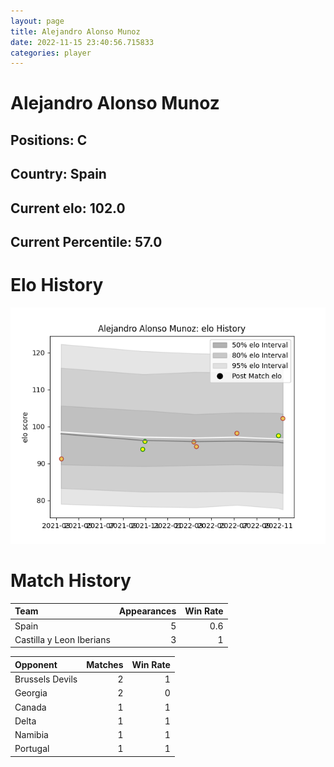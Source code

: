 ```yaml
---  
layout: page  
title: Alejandro Alonso Munoz  
date: 2022-11-15 23:40:56.715833  
categories: player  
---
```

# Alejandro Alonso Munoz

## Positions: C

## Country: Spain

## Current elo: 102.0

## Current Percentile: 57.0

# Elo History


![elo history](history_AlejandroAlonsoMunoz.png)
# Match History


| Team                     |   Appearances |   Win Rate |
|:-------------------------|--------------:|-----------:|
| Spain                    |             5 |        0.6 |
| Castilla y Leon Iberians |             3 |        1   |

| Opponent        |   Matches |   Win Rate |
|:----------------|----------:|-----------:|
| Brussels Devils |         2 |          1 |
| Georgia         |         2 |          0 |
| Canada          |         1 |          1 |
| Delta           |         1 |          1 |
| Namibia         |         1 |          1 |
| Portugal        |         1 |          1 |